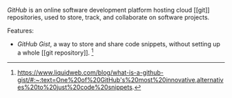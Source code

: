 *GitHub* is an online software development platform hosting cloud [[git]] repositories, used to store, track, and collaborate on software projects. 

Features:
- *GitHub Gist*, a way to store and share code snippets, without setting up a whole [[git repository]]. [^1]

[^1]: https://www.liquidweb.com/blog/what-is-a-github-gist/#:~:text=One%20of%20GitHub's%20most%20innovative,alternatives%20to%20just%20code%20snippets.